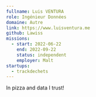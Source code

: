 ```yaml
---
fullname: Luis VENTURA
role: Ingénieur Données
domaine: Autre
link: https://www.luisventura.me
github: Lawiss
missions:
  - start: 2022-06-22
    end: 2022-09-22
    status: independent
    employer: Malt
startups:
  - trackdechets
---
```


In pizza and data I trust!
